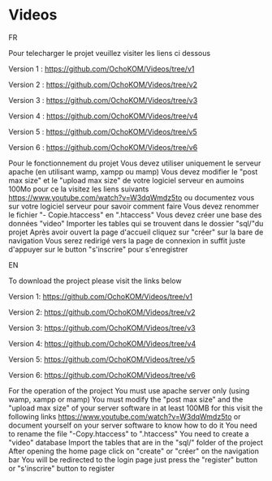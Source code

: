 # Videos

FR


Pour telecharger le projet veuillez visiter les liens ci dessous

Version 1 : https://github.com/OchoKOM/Videos/tree/v1

Version 2 : https://github.com/OchoKOM/Videos/tree/v2

Version 3 : https://github.com/OchoKOM/Videos/tree/v3

Version 4 : https://github.com/OchoKOM/Videos/tree/v4

Version 5 : https://github.com/OchoKOM/Videos/tree/v5

Version 6 : https://github.com/OchoKOM/Videos/tree/v6


Pour le fonctionnement du projet
Vous devez utiliser uniquement le serveur apache (en utilisant wamp, xampp ou mamp) 
Vous devez modifier le "post max size" et le "upload max size" de votre logiciel serveur
en aumoins 100Mo pour ce la visitez les liens suivants
https://www.youtube.com/watch?v=W3dqWmdz5to
ou documentez vous sur votre logiciel serveur pour savoir comment faire
Vous devez renommer le fichier "- Copie.htaccess" en ".htaccess"
Vous devez créer une base des données  "video"
Importer les tables qui se trouvent dans le dossier "sql/"du projet 
Après avoir ouvert la page d'accueil cliquez sur "créer" sur la bare de navigation
Vous serez redirigé vers la page de connexion in suffit juste d'appuyer sur le button "s'inscrire"
pour s'enregistrer

EN


To download the project please visit the links below

Version 1: https://github.com/OchoKOM/Videos/tree/v1

Version 2: https://github.com/OchoKOM/Videos/tree/v2

Version 3: https://github.com/OchoKOM/Videos/tree/v3

Version 4: https://github.com/OchoKOM/Videos/tree/v4

Version 5: https://github.com/OchoKOM/Videos/tree/v5

Version 6: https://github.com/OchoKOM/Videos/tree/v6


For the operation of the project
You must use apache server only (using wamp, xampp or mamp)
You must modify the "post max size" and the "upload max size" of your server software
in at least 100MB for this visit the following links
https://www.youtube.com/watch?v=W3dqWmdz5to
or document yourself on your server software to know how to do it
You need to rename the file "-Copy.htaccess" to ".htaccess"
You need to create a "video" database
Import the tables that are in the "sql/" folder of the project
After opening the home page click on "create" or "créer" on the navigation bar
You will be redirected to the login page just press the "register" button or "s'inscrire" button
to register
